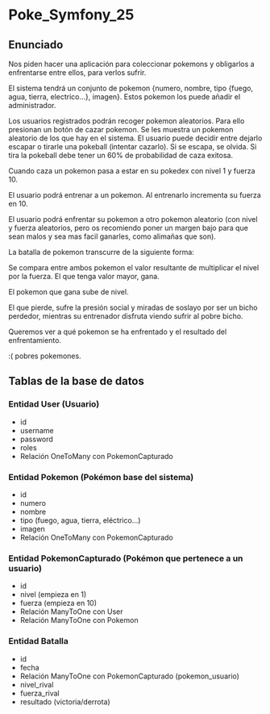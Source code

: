 # Poke_Symfony_25

## Enunciado

Nos piden hacer una aplicación para coleccionar pokemons y obligarlos a enfrentarse entre ellos, para verlos sufrir.

El sistema tendrá un conjunto de pokemon {numero, nombre, tipo {fuego, agua, tierra, electrico...}, imagen}. Estos pokemon los puede añadir el administrador.

Los usuarios registrados podrán recoger pokemon aleatorios. Para ello presionan un botón de cazar pokemon. Se les muestra un pokemon aleatorio de los que hay en el sistema.
El usuario puede decidir entre dejarlo escapar o tirarle una pokeball (intentar cazarlo). Si se escapa, se olvida. Si tira la pokeball debe tener un 60% de probabilidad de caza exitosa.

Cuando caza un pokemon pasa a estar en su pokedex con nivel 1 y fuerza 10.

El usuario podrá entrenar a un pokemon. Al entrenarlo incrementa su fuerza en 10.

El usuario podrá enfrentar su pokemon a otro pokemon aleatorio (con nivel y fuerza aleatorios, pero os recomiendo poner un margen bajo para que sean malos y sea mas facil ganarles, como alimañas que son).

La batalla de pokemon transcurre de la siguiente forma:

Se compara entre ambos pokemon el valor resultante de multiplicar el nivel por la fuerza. El que tenga valor mayor, gana.

El pokemon que gana sube de nivel.

El que pierde, sufre la presión social y miradas de soslayo por ser un bicho perdedor, mientras su entrenador disfruta viendo sufrir al pobre bicho.

Queremos ver a qué pokemon se ha enfrentado y el resultado del enfrentamiento.

:( pobres pokemones.

## Tablas de la base de datos

### Entidad User (Usuario)
 - id
 - username
 - password
 - roles
 - Relación OneToMany con PokemonCapturado

### Entidad Pokemon (Pokémon base del sistema)

 - id
 - numero
 - nombre
 - tipo (fuego, agua, tierra, eléctrico...)
 - imagen
 - Relación OneToMany con PokemonCapturado

### Entidad PokemonCapturado (Pokémon que pertenece a un usuario)

 - id
 - nivel (empieza en 1)
 - fuerza (empieza en 10)
 - Relación ManyToOne con User
 - Relación ManyToOne con Pokemon

### Entidad Batalla

 - id
 - fecha
 - Relación ManyToOne con PokemonCapturado (pokemon_usuario)
 - nivel_rival
 - fuerza_rival
 - resultado (victoria/derrota)